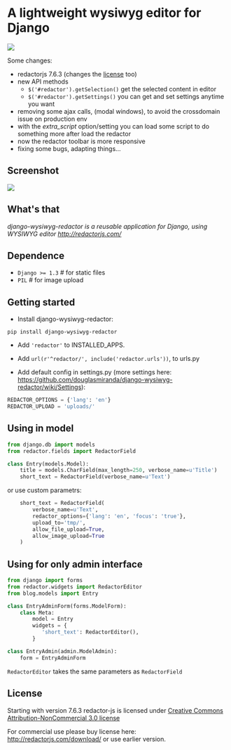 # A lightweight wysiwyg editor for Django

<a href="https://crate.io/packages/django-wysiwyg-redactor/"><img src="https://pypip.in/d/django-wysiwyg-redactor/badge.png"></a>

Some changes:

* redactorjs 7.6.3 (changes the [license](#license) too)
* new API methods 
    * `$('#redactor').getSelection()` get the selected content in editor
    * `$('#redactor').getSettings()` you can get and set settings anytime you want
* removing some ajax calls, (modal windows), to avoid the crossdomain issue on production env
* with the *extra_script* option/setting you can load some script to do something more after load the redactor
* now the redactor toolbar is more responsive
* fixing some bugs, adapting things...

## Screenshot

<img src="https://raw.github.com/douglasmiranda/django-wysiwyg-redactor/master/static/img/screenshot.png">

What's that
-----------

*django-wysiwyg-redactor is a reusable application for Django, using WYSIWYG editor http://redactorjs.com/*

Dependence
----------

- `Django >= 1.3` # for static files
- `PIL` # for image upload

Getting started
---------------

* Install django-wysiwyg-redactor:

```
pip install django-wysiwyg-redactor
```

* Add `'redactor'` to INSTALLED_APPS.

* Add `url(r'^redactor/', include('redactor.urls'))`, to urls.py

* Add default config in settings.py (more settings here: <https://github.com/douglasmiranda/django-wysiwyg-redactor/wiki/Settings>):

```python
REDACTOR_OPTIONS = {'lang': 'en'}
REDACTOR_UPLOAD = 'uploads/'
```

Using in model
--------------

```python
from django.db import models
from redactor.fields import RedactorField

class Entry(models.Model):
    title = models.CharField(max_length=250, verbose_name=u'Title')
    short_text = RedactorField(verbose_name=u'Text')
```
or use custom parametrs:
```python
    short_text = RedactorField(
        verbose_name=u'Text',
        redactor_options={'lang': 'en', 'focus': 'true'},
        upload_to='tmp/',
        allow_file_upload=True,
        allow_image_upload=True
    )
```
Using for only admin interface
------------------------------
```python
from django import forms
from redactor.widgets import RedactorEditor
from blog.models import Entry

class EntryAdminForm(forms.ModelForm):
    class Meta:
        model = Entry
        widgets = {
           'short_text': RedactorEditor(),
        }

class EntryAdmin(admin.ModelAdmin):
    form = EntryAdminForm
```

`RedactorEditor` takes the same parameters as `RedactorField`

## License 
Starting with version 7.6.3 redactor-js is licensed under [Creative Commons Attribution-NonCommercial 3.0 license](http://creativecommons.org/licenses/by-nc/3.0/)

For commercial use please buy license here: http://redactorjs.com/download/ or use earlier version.